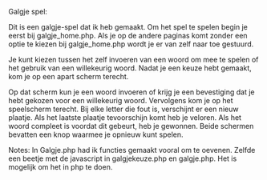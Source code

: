 Galgje spel:

Dit is een galgje-spel dat ik heb gemaakt. 
Om het spel te spelen begin je eerst bij galgje_home.php.
Als je op de andere paginas komt zonder een optie te kiezen bij galgje_home.php wordt je er van zelf naar toe gestuurd.

Je kunt kiezen tussen het zelf invoeren van een woord om mee te spelen of het gebruik van een willekeurig woord. 
Nadat je een keuze hebt gemaakt, kom je op een apart scherm terecht. 

Op dat scherm kun je een woord invoeren of krijg je een bevestiging dat je hebt gekozen voor een willekeurig woord. 
Vervolgens kom je op het speelscherm terecht. Bij elke letter die fout is, verschijnt er een nieuw plaatje. 
Als het laatste plaatje tevoorschijn komt heb je veloren.
Als het woord compleet is voordat dit gebeurt, heb je gewonnen. 
Beide schermen bevatten een knop waarmee je opnieuw kunt spelen.

Notes:
In Galgje.php had ik functies gemaakt vooral om te oevenen.
Zelfde een beetje met de javascript in galgjekeuze.php en galgje.php. Het is mogelijk om het in php te doen.
